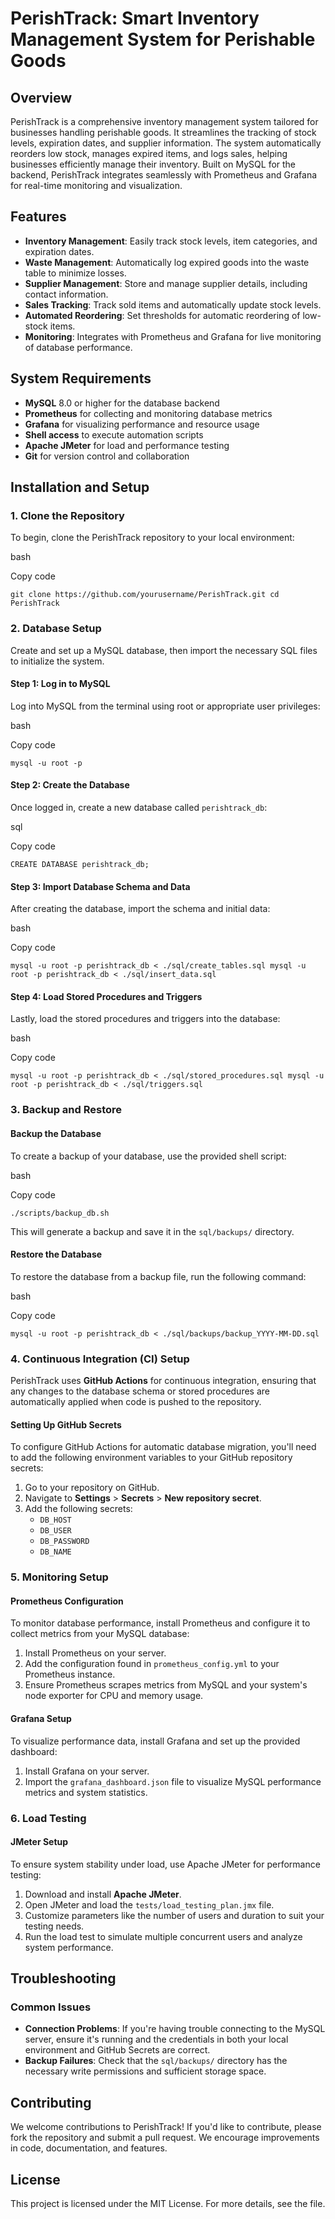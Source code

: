 PerishTrack: Smart Inventory Management System for Perishable Goods
===================================================================

Overview
--------

PerishTrack is a comprehensive inventory management system tailored for businesses handling perishable goods. It streamlines the tracking of stock levels, expiration dates, and supplier information. The system automatically reorders low stock, manages expired items, and logs sales, helping businesses efficiently manage their inventory. Built on MySQL for the backend, PerishTrack integrates seamlessly with Prometheus and Grafana for real-time monitoring and visualization.

Features
--------

-   **Inventory Management**: Easily track stock levels, item categories, and expiration dates.
-   **Waste Management**: Automatically log expired goods into the waste table to minimize losses.
-   **Supplier Management**: Store and manage supplier details, including contact information.
-   **Sales Tracking**: Track sold items and automatically update stock levels.
-   **Automated Reordering**: Set thresholds for automatic reordering of low-stock items.
-   **Monitoring**: Integrates with Prometheus and Grafana for live monitoring of database performance.

System Requirements
-------------------

-   **MySQL** 8.0 or higher for the database backend
-   **Prometheus** for collecting and monitoring database metrics
-   **Grafana** for visualizing performance and resource usage
-   **Shell access** to execute automation scripts
-   **Apache JMeter** for load and performance testing
-   **Git** for version control and collaboration

Installation and Setup
----------------------

### 1\. Clone the Repository

To begin, clone the PerishTrack repository to your local environment:

bash

Copy code

`git clone https://github.com/yourusername/PerishTrack.git
cd PerishTrack`

### 2\. Database Setup

Create and set up a MySQL database, then import the necessary SQL files to initialize the system.

#### Step 1: Log in to MySQL

Log into MySQL from the terminal using root or appropriate user privileges:

bash

Copy code

`mysql -u root -p`

#### Step 2: Create the Database

Once logged in, create a new database called `perishtrack_db`:

sql

Copy code

`CREATE DATABASE perishtrack_db;`

#### Step 3: Import Database Schema and Data

After creating the database, import the schema and initial data:

bash

Copy code

`mysql -u root -p perishtrack_db < ./sql/create_tables.sql
mysql -u root -p perishtrack_db < ./sql/insert_data.sql`

#### Step 4: Load Stored Procedures and Triggers

Lastly, load the stored procedures and triggers into the database:

bash

Copy code

`mysql -u root -p perishtrack_db < ./sql/stored_procedures.sql
mysql -u root -p perishtrack_db < ./sql/triggers.sql`

### 3\. Backup and Restore

#### Backup the Database

To create a backup of your database, use the provided shell script:

bash

Copy code

`./scripts/backup_db.sh`

This will generate a backup and save it in the `sql/backups/` directory.

#### Restore the Database

To restore the database from a backup file, run the following command:

bash

Copy code

`mysql -u root -p perishtrack_db < ./sql/backups/backup_YYYY-MM-DD.sql`

### 4\. Continuous Integration (CI) Setup

PerishTrack uses **GitHub Actions** for continuous integration, ensuring that any changes to the database schema or stored procedures are automatically applied when code is pushed to the repository.

#### Setting Up GitHub Secrets

To configure GitHub Actions for automatic database migration, you'll need to add the following environment variables to your GitHub repository secrets:

1.  Go to your repository on GitHub.
2.  Navigate to **Settings** > **Secrets** > **New repository secret**.
3.  Add the following secrets:
    -   `DB_HOST`
    -   `DB_USER`
    -   `DB_PASSWORD`
    -   `DB_NAME`

### 5\. Monitoring Setup

#### Prometheus Configuration

To monitor database performance, install Prometheus and configure it to collect metrics from your MySQL database:

1.  Install Prometheus on your server.
2.  Add the configuration found in `prometheus_config.yml` to your Prometheus instance.
3.  Ensure Prometheus scrapes metrics from MySQL and your system's node exporter for CPU and memory usage.

#### Grafana Setup

To visualize performance data, install Grafana and set up the provided dashboard:

1.  Install Grafana on your server.
2.  Import the `grafana_dashboard.json` file to visualize MySQL performance metrics and system statistics.

### 6\. Load Testing

#### JMeter Setup

To ensure system stability under load, use Apache JMeter for performance testing:

1.  Download and install **Apache JMeter**.
2.  Open JMeter and load the `tests/load_testing_plan.jmx` file.
3.  Customize parameters like the number of users and duration to suit your testing needs.
4.  Run the load test to simulate multiple concurrent users and analyze system performance.

Troubleshooting
---------------

### Common Issues

-   **Connection Problems**: If you're having trouble connecting to the MySQL server, ensure it's running and the credentials in both your local environment and GitHub Secrets are correct.
-   **Backup Failures**: Check that the `sql/backups/` directory has the necessary write permissions and sufficient storage space.

Contributing
------------

We welcome contributions to PerishTrack! If you'd like to contribute, please fork the repository and submit a pull request. We encourage improvements in code, documentation, and features.

License
-------

This project is licensed under the MIT License. For more details, see the <LICENSE> file.
